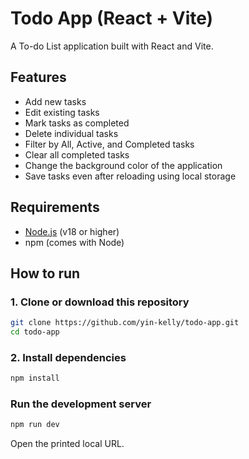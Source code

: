 # Todo App (React + Vite)

A  To-do List application built with React and Vite.  


## Features
- Add new tasks  
- Edit existing tasks  
- Mark tasks as completed  
- Delete individual tasks  
- Filter by All, Active, and Completed tasks
- Clear all completed tasks
- Change the background color of the application
- Save tasks even after reloading using local storage 


## Requirements
- [Node.js](https://nodejs.org/) (v18 or higher)
- npm (comes with Node)


## How to run

### 1. Clone or download this repository
```bash
git clone https://github.com/yin-kelly/todo-app.git
cd todo-app
```

### 2. Install dependencies
```bash
npm install
```

### Run the development server
```bash
npm run dev
```
Open the printed local URL.